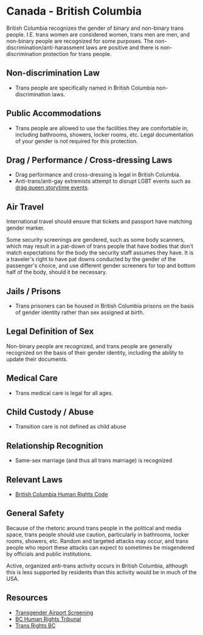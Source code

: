 # Canada - British Columbia

British Columbia recognizes the gender of binary and non-binary trans people.
I.E. trans women are considered women, trans men are men, and
non-binary people are recognized for some purposes. The
non-discrimination/anti-harassment laws are positive and there is
non-discrimination protection for trans people.

## Non-discrimination Law

 * Trans people are specifically named in British Columbia non-discrimination laws.

## Public Accommodations

 * Trans people are allowed to use the facilities they are comfortable
   in, including bathrooms, showers, locker rooms, etc.  Legal
   documentation of your gender is not required for this protection.

## Drag / Performance / Cross-dressing Laws

 * Drag performance and cross-dressing is legal in British Columbia.
 * Anti-trans/anti-gay extremists attempt to disrupt LGBT events such as
   [drag queen storytime
   events](https://globalnews.ca/news/9411397/drag-queen-story-time-protest-coquitlam-bc/).

## Air Travel

International travel should ensure that tickets and passport have
matching gender marker.

Some security screenings are gendered, such as some body scanners, which
may result in a pat-down of trans people that have bodies that don't
match expectations for the body the security staff assumes they have. It
is a traveler's right to have pat downs conducted by the gender of the
passenger's choice, and use different gender screeners for top and
bottom half of the body, should it be necessary.

## Jails / Prisons

 * Trans prisoners can be housed in British Columbia prisons on the basis of
   gender identity rather than sex assigned at birth.

## Legal Definition of Sex

Non-binary people are recognized, and trans people are generally
recognized on the basis of their gender identity, including the ability
to update their documents.

## Medical Care

 * Trans medical care is legal for all ages.

## Child Custody / Abuse

 * Transition care is not defined as child abuse

## Relationship Recognition

 * Same-sex marriage (and thus all trans marriage) is recognized

## Relevant Laws

 * [British Columbia Human Rights
   Code](https://www.bclaws.gov.bc.ca/civix/document/id/complete/statreg/96210_01)

## General Safety

Because of the rhetoric around trans people in the political and media
space, trans people should use caution, particularly in bathrooms,
locker rooms, showers, etc.  Random and targeted attacks may occur, and
trans people who report these attacks can expect to sometimes be misgendered
by officials and public institutions.

Active, organized anti-trans activity occurs in British Columbia, although this
is less supported by residents than this activity would be in much of the USA.

## Resources

 * [Transgender Airport Screening](https://www.catsa-acsta.gc.ca/en/transgender-passengers)
 * [BC Human Rights Tribunal](http://www.bchrt.bc.ca/)
 * [Trans Rights BC](https://www.transrightsbc.ca/)
